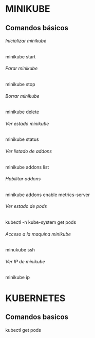 # MINIKUBE

## Comandos básicos

###### Inicializar minikube
minikube start
###### Parar minikube
minikube stop
###### Borrar minikube
minikube delete
###### Ver estado minikube
minikube status
###### Ver listado de addons
minikube addons list
###### Habilitar addons
minikube addons enable metrics-server
###### Ver estado de pods
kubectl -n kube-system get pods
###### Acceso a la maquina minikube
minukube ssh
###### Ver IP de minikube
minikube ip

# KUBERNETES

## Comandos basicos

#### 
kubectl get pods